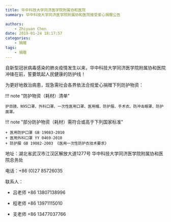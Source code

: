 ```yaml
---
title: 华中科技大学同济医学院附属协和医院
summary: 华中科技大学同济医学院附属协和医院接受爱心捐赠公告

authors:
    - Zhiyuan Chen
date: 2019-01-24 18:17:57
categories: 
    - 捐赠
tags:
    - 捐赠
---
```


自新型冠状病毒感染的肺炎疫情发生以来，华中科技大学同济医学院附属协和医院冲锋在前，誓要筑起人民健康的防护线！

为更好地救治病患，现急需社会各界依法合规爱心捐赠下列防护物资：

!!! note "防护物资（耗材）清单"

    护目镜、N95口罩、外科口罩、一次性医用口罩、医用帽、防护服、手术衣、防冲击眼罩、防护面罩。

!!! note "部分防护物资（耗材）需符合或高于下列国家标准"

    + 医用防护口罩 GB 19083-2010
    + 医用外科口罩 YY 0469-2010
    + 防护服 GB 19082-2003 《医用一次性防护衣技术要求》

地址：湖北省武汉市江汉区解放大道1277号 华中科技大学同济医学院附属协和医院总务处

电话：+86 (0)27 85726035

联系人：

+ 吕老师 +86 13807138996

+ 程老师 +86 13971115010

+ 支老师 +86 13477037766
